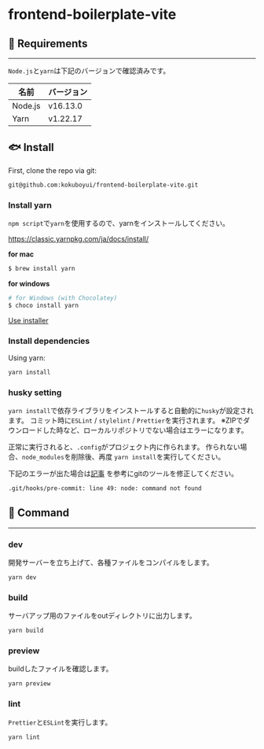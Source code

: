 # frontend-boilerplate-vite


## :dolphin: Requirements
------
`Node.js`と`yarn`は下記のバージョンで確認済みです。


| 名前 | バージョン    |
| ---- |----------|
| Node.js | v16.13.0 |
| Yarn | v1.22.17 |


## :fish: Install

First, clone the repo via git:

```bash
git@github.com:kokuboyui/frontend-boilerplate-vite.git
```

### Install yarn

`npm script`で`yarn`を使用するので、yarnをインストールしてください。

https://classic.yarnpkg.com/ja/docs/install/


**for mac**

```bash
$ brew install yarn
```

**for windows**

```sh
# for Windows (with Chocolatey)
$ choco install yarn
```

[Use installer](https://yarnpkg.com/lang/en/docs/install/#windows-tab)

### Install dependencies

Using yarn:

```bash
yarn install
```

### husky setting

`yarn install`で依存ライブラリをインストールすると自動的に`husky`が設定されます。 コミット時に`ESLint` / `stylelint` / `Prettier`を実行されます。
※ZIPでダウンロードした時など、ローカルリポジトリでない場合はエラーになります。

正常に実行されると、`.config`がプロジェクト内に作られます。
作られない場合、`node_modules`を削除後、再度 `yarn install`を実行してください。

下記のエラーが出た場合は[記事](https://qiita.com/nyamogera/items/9a34a0245c042b6f29c6)
を参考にgitのツールを修正してください。

```sh
.git/hooks/pre-commit: line 49: node: command not found
```

## :shell: Command
------

### dev

開発サーバーを立ち上げて、各種ファイルをコンパイルをします。


```bash
yarn dev
```

### build
サーバアップ用のファイルをoutディレクトリに出力します。

```bash
yarn build
```

### preview
buildしたファイルを確認します。

```bash
yarn preview
```

### lint

`Prettier`と`ESLint`を実行します。

```bash
yarn lint
```
